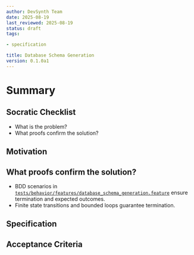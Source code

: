 ```yaml
---
author: DevSynth Team
date: 2025-08-19
last_reviewed: 2025-08-19
status: draft
tags:

- specification

title: Database Schema Generation
version: 0.1.0a1
---
```


<!--
Required metadata fields:
- author: document author
- date: creation date
- last_reviewed: last review date
- status: draft | review | published
- tags: search keywords
- title: short descriptive name
- version: specification version
-->

# Summary

## Socratic Checklist
- What is the problem?
- What proofs confirm the solution?

## Motivation

## What proofs confirm the solution?
- BDD scenarios in [`tests/behavior/features/database_schema_generation.feature`](../../tests/behavior/features/database_schema_generation.feature) ensure termination and expected outcomes.
- Finite state transitions and bounded loops guarantee termination.


## Specification

## Acceptance Criteria
